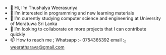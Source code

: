 - 👋 Hi, I’m Thushalya Weerasuriya
- 👀 I’m interested in programming and new learning materials
- 🌱 I’m currently studying computer science and engineering at University of Moratuwa Sri Lanka
- 💞️ I’m looking to collaborate on more projects that I can contribute quickly
- 📫 How to reach me ; Whatsapp :- 0754365392 email :-weeratharava@gmail.com

<!---
thushalya/thushalya is a ✨ special ✨ repository because its `README.md` (this file) appears on your GitHub profile.
You can click the Preview link to take a look at your changes.
--->
